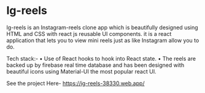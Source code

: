 # Ig-reels
Ig-reels is an Instagram-reels clone app which is beautifully designed using HTML and CSS with react js reusable UI components. it is a react application that lets you to view mini reels just as like Instagram allow you to do.

Tech stack:-
• Use of React hooks to hook into React state.
• The reels are backed up by firebase real time database and has been designed with beautiful icons using Material-UI the most popular react UI.

See the project Here- https://ig-reels-38330.web.app/

